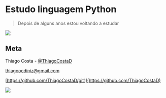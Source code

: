 # Estudo linguagem Python


>Depois de alguns anos estou voltando a estudar


![](Logo.png)

## Meta

Thiago Costa - [@ThiagoCostaD](https://twitter.com/CostaThiagoD)


thiagoocdiniz@gmail.com


[https://github.com/ThiagoCostaD/git1](https://github.com/ThiagoCostaD)



![](Leão.jpg)